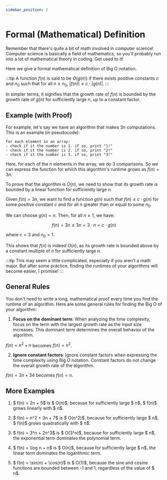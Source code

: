 ```yaml
---
sidebar_position: 2
---
```


# Formal (Mathematical) Definition

Remember that there's quite a bit of math involved in computer science! Computer science is basically a field of mathematics, so you'll probably run into a lot of mathematical theory in coding. Get used to it!

Here we give a formal mathematical definition of Big O notation. 

:::tip
A function $f(n)$ is said to be $O(g(n))$ if there exists positive constants $c$ and $n_0$ such that for all $n \ge n_0$, $|f(n)| \le c \cdot |g(n)|$. 
:::

In simpler terms, it signifies that the growth rate of $f(n)$ is bounded by the growth rate of $g(n)$ for sufficiently large $n$, up to a constant factor. 

## Example (with Proof)

For example, let's say we have an algorithm that makes $3n$ computations. This is an example (in pseudocode):
```
for each element in an array:
- check if it the number is 1. if so, print "1!"
- check if it the number is 2. if so, print "2!"
- check if it the number is 3. if so, print "3!"
```

Here, for each of the $n$ elements in the array, we do 3 comparisons. So we can express the function for which this algorithm's runtime grows as $f(n)=3n$.

To prove that the algorithm is $O(n)$, we need to show that its growth rate is bounded by a linear function for sufficiently large $n$.

Given $f(n) = 3n$, we want to find a function $g(n)$ such that $f(n) \leq c \cdot g(n)$ for some positive constant $c$ and for all $n$ greater than or equal to some $n_0$.

We can choose $g(n) = n$. Then, for all $n \geq 1$, we have:

$$
f(n) = 3n \leq 3n = 3 \cdot n = c \cdot g(n)
$$

where $c = 3$ and $n_0 = 1$.

This shows that $f(n)$ is indeed $O(n)$, as its growth rate is bounded above by a constant multiple of $n$ for sufficiently large $n$.

:::tip
This may seem a little complicated, especially if you aren't a math major. But after some practice, finding the runtimes of your algorithms will become easier, I promise!
:::

## General Rules
You don't need to write a long, mathematical proof every time you find the runtime of an algorithm. Here are some general rules for finding the Big O of your algorithm:

1. **Focus on the dominant term**: When analyzing the time complexity, focus on the term with the largest growth rate as the input size increases. This dominant term determines the overall behavior of the algorithm.

$f(n)=n^2+n$ becomes $f(n)=n^2$.

2. **Ignore constant factors**: Ignore constant factors when expressing the time complexity using Big O notation. Constant factors do not change the overall growth rate of the algorithm.

$f(n)=3n + 34$ becomes $f(n)=n$.



## More Examples

1. $ f(n) = 2n + 5$ is $ O(n)$, because for sufficiently large $ n$, $ f(n)$ grows linearly with $ n$.

2. $ f(n) = n^2 + 3n + 7$ is $ O(n^2)$, because for sufficiently large $ n$, $ f(n)$ grows quadratically with $ n$.

3. $ f(n) = 3^n + 2n^3$ is $ O(3^n)$, because for sufficiently large $ n$, the exponential term dominates the polynomial term.

4. $ f(n) = \log n + n$ is $ O(n)$, because for sufficiently large $ n$, the linear term dominates the logarithmic term.

5. $ f(n) = \sin(n) + \cos(n)$ is $ O(1)$, because the sine and cosine functions are bounded between -1 and 1, regardless of the value of $ n$.


